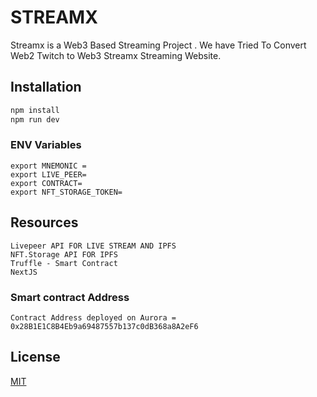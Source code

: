 # STREAMX

Streamx is a Web3 Based Streaming Project . We have Tried To Convert Web2 Twitch to Web3 Streamx Streaming Website.
## Installation


```bash
npm install
npm run dev
```
### ENV Variables

```
export MNEMONIC = 
export LIVE_PEER=
export CONTRACT=
export NFT_STORAGE_TOKEN=
```
## Resources
```
Livepeer API FOR LIVE STREAM AND IPFS
NFT.Storage API FOR IPFS
Truffle - Smart Contract
NextJS
```

### Smart contract Address
```
Contract Address deployed on Aurora = 0x28B1E1C8B4Eb9a69487557b137c0dB368a8A2eF6
```


## License

[MIT](https://choosealicense.com/licenses/mit/)